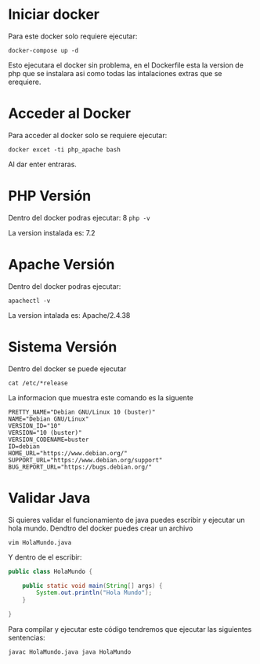 # Iniciar docker

Para este docker solo requiere ejecutar:

`docker-compose up -d`

Esto ejecutara el docker sin problema, en el Dockerfile esta la version de php que se instalara asi como todas las intalaciones extras que se erequiere.

# Acceder al Docker

Para acceder al docker solo se requiere ejecutar:

`docker excet -ti php_apache bash`

Al dar enter entraras.

# PHP Versión

Dentro del docker podras ejecutar:
8
`php -v`

La version instalada es: 7.2

# Apache Versión

Dentro del docker podras ejecutar:

`apachectl -v`

La version intalada es: Apache/2.4.38

# Sistema Versión

Dentro del docker se puede ejecutar

`cat /etc/*release`

La informacion que muestra este comando es la siguente

```
PRETTY_NAME="Debian GNU/Linux 10 (buster)"
NAME="Debian GNU/Linux"
VERSION_ID="10"
VERSION="10 (buster)"
VERSION_CODENAME=buster
ID=debian
HOME_URL="https://www.debian.org/"
SUPPORT_URL="https://www.debian.org/support"
BUG_REPORT_URL="https://bugs.debian.org/"
```

# Validar Java

Si quieres validar el funcionamiento de java puedes escribir y ejecutar un hola mundo.
Dendtro del docker puedes crear un archivo

`vim HolaMundo.java`

Y dentro de el escribir:

```java
public class HolaMundo {

	public static void main(String[] args) {		
		System.out.println("Hola Mundo");
	}

}
```
Para compilar y ejecutar este código tendremos que ejecutar las siguientes sentencias:

`javac HolaMundo.java
java HolaMundo`
